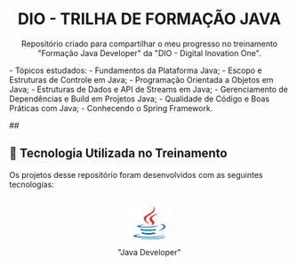 <h1 align="center"> DIO - TRILHA DE FORMAÇÃO JAVA </h1>

<p align="center">
Repositório criado para compartilhar o meu progresso no treinamento "Formação Java Developer" da "DIO - Digital Inovation One".
</p>

<p align="left">
  - Tópicos estudados:
  - Fundamentos da Plataforma Java;
  - Escopo e Estruturas de Controle em Java;
  - Programação Orientada a Objetos em Java;
  - Estruturas de Dados e API de Streams em Java;
  - Gerenciamento de Dependências e Build em Projetos Java;
  - Qualidade de Código e Boas Práticas com Java;
  - Conhecendo o Spring Framework.
</p>
##
<br>

## 🚀 Tecnologia Utilizada no Treinamento

Os projetos desse repositório foram desenvolvidos com as seguintes tecnologias:

<div align="center" style="display: inline_block"><br>  
     <img align="center" alt="Ricardo-java" height="60" width="80" src="https://raw.githubusercontent.com/devicons/devicon/master/icons/java/java-original.svg">
     <p align="center">"Java Developer"</p>
</div>







